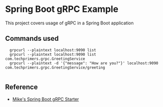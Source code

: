 # Spring Boot gRPC Example
This project covers usage of gRPC in a Spring Boot application

## Commands used
```
  grpcurl --plaintext localhost:9090 list
  grpcurl --plaintext localhost:9090 list com.techprimers.grpc.GreetingService
  grpcurl --plaintext -d '{"message": "How are you?"}' localhost:9090 com.techprimers.grpc.GreetingService/greeting
  
```

## Reference
- [Mike's Spring Boot gRPC Starter](https://yidongnan.github.io/grpc-spring-boot-starter/en/server/getting-started.html)